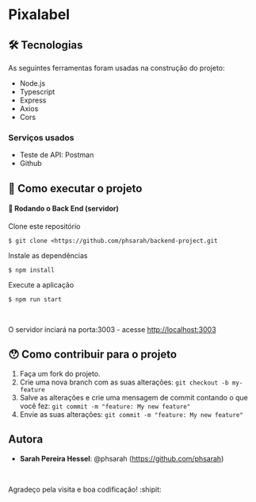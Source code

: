 # Pixalabel
 

 
 
## 🛠 Tecnologias 
 
As seguintes ferramentas foram usadas na construção do projeto:
 
* Node.js 
* Typescript
* Express
* Axios
* Cors
 
 
### Serviços usados
 
* Teste de API: Postman
* Github
 
 
## :rocket: Como executar o projeto

#### 🎲 Rodando o Back End (servidor)


 Clone este repositório <br/>
 
`$ git clone <https://github.com/phsarah/backend-project.git`

 Instale as dependências <br/>
 
`$ npm install`

 Execute a aplicação <br/>
 
`$ npm run start`

<br/>

O servidor inciará na porta:3003 - acesse <http://localhost:3003>
 
## 😯 Como contribuir para o projeto

1.  Faça um fork do projeto.
2.  Crie uma nova branch com as suas alterações: `git checkout -b my-feature`
3.  Salve as alterações e crie uma mensagem de commit contando o que você fez: `git commit -m "feature: My new feature"`
4.  Envie as suas alterações: `git commit -m "feature: My new feature" `
 
 
## Autora
 
* **Sarah Pereira Hessel**: @phsarah (https://github.com/phsarah)
<br/>
 
Agradeço pela visita e boa codificação! :shipit:
